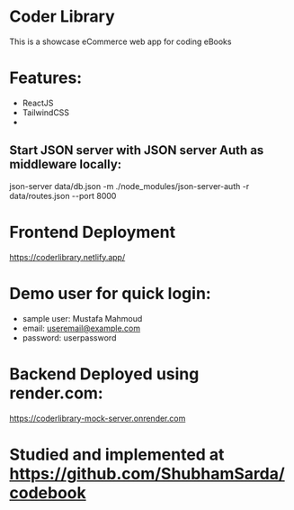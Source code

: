 # Coder Library

This is a showcase eCommerce web app for coding eBooks

# Features:

- ReactJS
- TailwindCSS
-

## Start JSON server with JSON server Auth as middleware locally:

json-server data/db.json -m ./node_modules/json-server-auth -r data/routes.json --port 8000

# Frontend Deployment

https://coderlibrary.netlify.app/

# Demo user for quick login:

- sample user: Mustafa Mahmoud
- email: useremail@example.com
- password: userpassword

# Backend Deployed using render.com:

https://coderlibrary-mock-server.onrender.com

# Studied and implemented at https://github.com/ShubhamSarda/codebook
